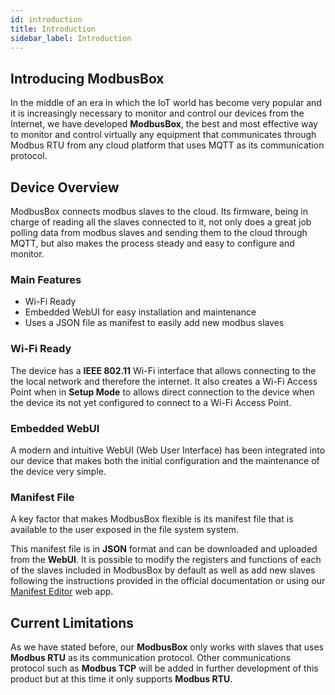 ```yaml
---
id: introduction
title: Introduction
sidebar_label: Introduction
---
```




## Introducing ModbusBox

In the middle of an era in which the IoT world has become very popular and it is increasingly necessary to monitor and control our devices from the Internet, we have developed **ModbusBox**, the best and most effective way to monitor and control virtually any equipment that communicates through Modbus RTU from any cloud platform that uses MQTT as its communication protocol.



## Device Overview

ModbusBox connects modbus slaves to the cloud. Its firmware, being in charge of reading all the slaves connected to it, not only does a great job polling data from modbus slaves and sending them to the cloud through MQTT, but also makes the process steady and easy to configure and monitor.

### Main Features

* Wi-Fi Ready
* Embedded WebUI for easy installation and maintenance
* Uses a JSON file as manifest to easily add new modbus slaves



### Wi-Fi Ready

The device has a **IEEE 802.11** Wi-Fi interface that allows connecting to the the local network and therefore the internet. It also creates a Wi-Fi Access Point when in **Setup Mode** to allows direct connection to the device when the device its not yet configured to connect to a Wi-Fi Access Point. 

### Embedded WebUI

A modern and intuitive WebUI (Web User Interface) has been integrated into our device that makes both the initial configuration and the maintenance of the device very simple.

### Manifest File

A key factor that makes ModbusBox flexible is its manifest file that is available to the user exposed in the file system system. 

This manifest file is in **JSON** format and can be downloaded and uploaded from the **WebUI**. It is possible to modify the registers and functions of each of the slaves included in ModbusBox by default as well as add new slaves following the instructions provided in the official documentation or using our [Manifest Editor](mbox.iotbits.net/manifest-editor) web app. 

## Current Limitations

As we have stated before, our **ModbusBox** only works with slaves that uses **Modbus RTU** as its communication protocol. Other communications protocol such as **Modbus TCP** will be added in further development of this product but at this time it only supports **Modbus RTU**. 